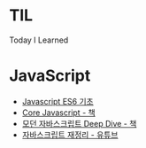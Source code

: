 # TIL
Today I Learned

# JavaScript
- [Javascript ES6 기초](https://github.com/wonsss/TIL/blob/c45659b1b9ac98ecba75ce90f38c7ceee01006e9/Javascript/01_Javascript%20ES6%20%EA%B8%B0%EC%B4%88.md)
- [Core Javascript - 책](https://github.com/wonsss/TIL/blob/c45659b1b9ac98ecba75ce90f38c7ceee01006e9/Javascript/02_Core%20Javascript.md)
- [모던 자바스크립트 Deep Dive - 책](https://github.com/wonsss/TIL/blob/c45659b1b9ac98ecba75ce90f38c7ceee01006e9/Javascript/03_%EB%AA%A8%EB%8D%98%20%EC%9E%90%EB%B0%94%EC%8A%A4%ED%81%AC%EB%A6%BD%ED%8A%B8%20Deep%20Dive.md)
- [자바스크립트 재정리 - 유튜브](https://github.com/wonsss/TIL/blob/c45659b1b9ac98ecba75ce90f38c7ceee01006e9/Javascript/04_%EC%9E%90%EB%B0%94%EC%8A%A4%ED%81%AC%EB%A6%BD%ED%8A%B8%20%EC%9E%AC%EC%A0%95%EB%A6%AC)
